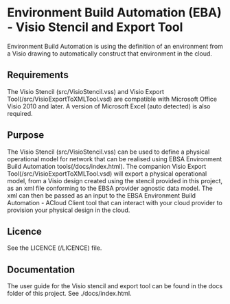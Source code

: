 # Environment Build Automation (EBA) - Visio Stencil and Export Tool

Environment Build Automation is using the definition of an environment from a Visio drawing to automatically construct that environment in the cloud. 

## Requirements

The Visio Stencil (src/VisioStencil.vss) and Visio Export Tool(/src/VisioExportToXMLTool.vsd) are compatible with Microsoft Office Visio 2010 and later. A version of Microsoft Excel (auto detected) is also required.

## Purpose

The Visio Stencil (src/VisioStencil.vss) can be used to define a physical operational model for network that can be realised using EBSA Environment Build Automation tools(/docs/index.html).
The companion Visio Export Tool(/src/VisioExportToXMLTool.vsd) will export a physical operational model, from a Visio design created using the stencil provided in this project, as an xml file conforming to the EBSA provider agnostic data model.
The xml can then be passed as an input to the EBSA Environment Build Automation - ACloud Client tool that can interact with your cloud provider to provision your physical design in the cloud.

## Licence

See the LICENCE (/LICENCE) file.

## Documentation

The user guide for the Visio stencil and export tool can be found in the docs folder of this project. See ./docs/index.html.
